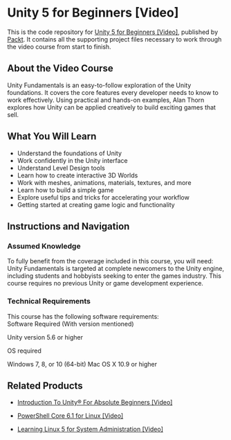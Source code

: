 


# Unity 5 for Beginners [Video]
This is the code repository for [Unity 5 for Beginners [Video]](https://www.packtpub.com/game-development/unity-5-beginners-video?utm_source=github&utm_medium=repository&utm_campaign=9781785286346), published by [Packt](https://www.packtpub.com/?utm_source=github). It contains all the supporting project files necessary to work through the video course from start to finish.
## About the Video Course
Unity Fundamentals is an easy-to-follow exploration of the Unity foundations. It covers the core features every developer needs to know to work effectively. Using practical and hands-on examples, Alan Thorn explores how Unity can be applied creatively to build exciting games that sell.

<H2>What You Will Learn</H2>
<DIV class=book-info-will-learn-text>
<UL>
<LI>Understand the foundations of Unity 
<LI>Work confidently in the Unity interface 
<LI>Understand Level Design tools 
<LI>Learn how to create interactive 3D Worlds 
<LI>Work with meshes, animations, materials, textures, and more 
<LI>Learn how to build a simple game 
<LI>Explore useful tips and tricks for accelerating your workflow 
<LI>Getting started at creating game logic and functionality </LI></UL></DIV>

## Instructions and Navigation
### Assumed Knowledge
To fully benefit from the coverage included in this course, you will need:<br/>
Unity Fundamentals is targeted at complete newcomers to the Unity engine, including students and hobbyists seeking to enter the games industry. This course requires no previous Unity or game development experience.	
### Technical Requirements
This course has the following software requirements:<br/>
Software Required (With version mentioned)

Unity version 5.6 or higher

OS required

Windows 7, 8, or 10
(64-bit)
Mac OS X 10.9 or
higher

## Related Products
* [Introduction To Unity® For Absolute Beginners [Video]](https://www.packtpub.com/application-development/introduction-to-unity-for-absolute-beginners-video?utm_source=github&utm_medium=repository&utm_campaign=9781838648718)

* [PowerShell Core 6.1 for Linux [Video]](https://www.packtpub.com/virtualization-and-cloud/powershell-core-61-linux-video?utm_source=github&utm_medium=repository&utm_campaign=9781838559595)

* [Learning Linux 5 for System Administration [Video]](https://www.packtpub.com/networking-and-servers/learning-linux-5-system-administration-video?utm_source=github&utm_medium=repository&utm_campaign=9781838641634)

